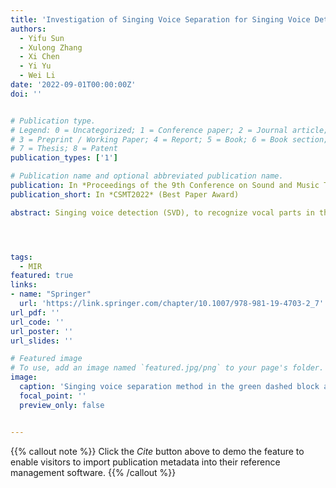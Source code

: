 ```yaml
---
title: 'Investigation of Singing Voice Separation for Singing Voice Detection in Polyphonic Music'
authors:
  - Yifu Sun
  - Xulong Zhang
  - Xi Chen
  - Yi Yu
  - Wei Li
date: '2022-09-01T00:00:00Z'
doi: ''


# Publication type.
# Legend: 0 = Uncategorized; 1 = Conference paper; 2 = Journal article;
# 3 = Preprint / Working Paper; 4 = Report; 5 = Book; 6 = Book section;
# 7 = Thesis; 8 = Patent
publication_types: ['1']

# Publication name and optional abbreviated publication name.
publication: In *Proceedings of the 9th Conference on Sound and Music Technology*
publication_short: In *CSMT2022* (Best Paper Award)

abstract: Singing voice detection (SVD), to recognize vocal parts in the song, is an essential task in music information retrieval (MIR). The task remains challenging since singing voice varies and intertwines with the accompaniment music, especially for some complicated polyphonic music such as choral music recordings. To address this problem, we investigate singing voice detection while discarding the interference from the accompaniment. The proposed SVD has two steps{:} i. The singing voice separation (SVS) technique is first utilized to filter out the singing voice’s potential part coarsely. ii. Upon the continuity of vocal in the time domain, Long-term Recurrent Convolutional Networks (LRCN) is used to learn compositional features. Moreover, to eliminate the outliers, we choose to use a median filter for time-domain smoothing. Experimental results show that the proposed method outperforms the existing state-of-the-art works on two public datasets, the Jamendo Corpus and the RWC pop dataset.




tags:
  - MIR
featured: true
links:
- name: "Springer"
  url: 'https://link.springer.com/chapter/10.1007/978-981-19-4703-2_7'
url_pdf: ''
url_code: ''
url_poster: ''
url_slides: ''

# Featured image
# To use, add an image named `featured.jpg/png` to your page's folder.
image:
  caption: 'Singing voice separation method in the green dashed block and the U-Net model in the blue dashed block'
  focal_point: ''
  preview_only: false


---
```


{{% callout note %}}
Click the _Cite_ button above to demo the feature to enable visitors to import publication metadata into their reference management software.
{{% /callout %}}

